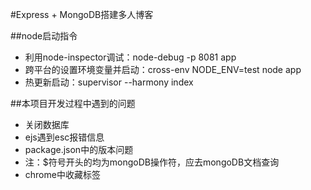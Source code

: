 #Express + MongoDB搭建多人博客

##node启动指令
 - 利用node-inspector调试：node-debug -p 8081 app
 - 跨平台的设置环境变量并启动：cross-env NODE_ENV=test node app
 - 热更新启动：supervisor --harmony index
 
##本项目开发过程中遇到的问题
 - 关闭数据库
 - ejs遇到esc报错信息
 - package.json中的版本问题
 - 注：$符号开头的均为mongoDB操作符，应去mongoDB文档查询
 - chrome中收藏标签